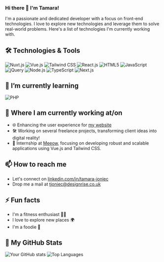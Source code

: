 ### Hi there 👋 I'm Tamara!

I'm a passionate and dedicated developer with a focus on front-end technologies. I love to explore new technologies and leverage them to solve real-world problems. Here's a list of technologies I'm currently working with.

## 🛠️ Technologies & Tools
![Nuxt.js](https://img.shields.io/badge/-Nuxt.js-00C58E?style=flat&logo=nuxtdotjs)
![Vue.js](https://img.shields.io/badge/-Vue.js-4FC08D?style=flat&logo=vue-dot-js)
![Tailwind CSS](https://img.shields.io/badge/-Tailwind_CSS-38B2AC?style=flat&logo=tailwind-css)
![React.js](https://img.shields.io/badge/-React.js-61DAFB?style=flat&logo=react)
![HTML5](https://img.shields.io/badge/-HTML5-E34F26?style=flat&logo=html5&logoColor=white)
![JavaScript](https://img.shields.io/badge/-JavaScript-F7DF1E?style=flat&logo=javascript&logoColor=black)
![jQuery](https://img.shields.io/badge/-jQuery-0769AD?style=flat&logo=jquery)
![Node.js](https://img.shields.io/badge/-Node.js-339933?style=flat&logo=node-dot-js&logoColor=white)
![TypeScript](https://img.shields.io/badge/-TypeScript-3178C6?style=flat&logo=typescript&logoColor=white)
![Next.js](https://img.shields.io/badge/-Next.js-000000?style=flat&logo=nextdotjs)

## 🌱 I’m currently learning
![PHP](https://img.shields.io/badge/-PHP-777BB4?style=flat&logo=php)

## 💼 Where I am currently working at/on
- 🌐 Enhancing the user experience for [my website](https://tamarajoniec-portfolio.netlify.app/)
- 🛠 Working on several freelance projects, transforming client ideas into digital reality!
- 🌟 Internship at [Meeow](https://www.meeow.com/), focusing on developing robust and scalable applications using Vue.js and Tailwind CSS.


## 📫 How to reach me
- Let's connect on [linkedin.com/in/tamara-joniec](linkedin.com/in/tamara-joniec)
- Drop me a mail at tjoniec@designrise.co.uk
## ⚡ Fun facts
- I'm a fitness enthusiast 🏋️‍♂️
- I love to explore new places 🌍
- I'm a foodie 🍲

## 🌟 My GitHub Stats
![Your GitHub stats](https://github-readme-stats.vercel.app/api?username=TamaraJoniec&show_icons=true&hide_border=true&count_private=true&include_all_commits=true&theme=tokyonight)
![Top Languages](https://github-readme-stats.vercel.app/api/top-langs/?username=TamaraJoniec&layout=compact&theme=tokyonight)
